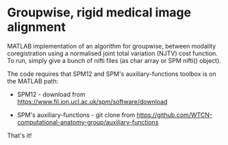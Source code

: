 # Groupwise, rigid medical image alignment

MATLAB implementation of an algorithm for groupwise, between modality coregistration using a normalised joint total variation (NJTV) cost function. To run, simply give a bunch of nifti files (as char array or SPM nifti() object). 

The code requires that SPM12 and SPM's auxiliary-functions toolbox is on the MATLAB path:

* SPM12 - download from https://www.fil.ion.ucl.ac.uk/spm/software/download

* SPM's auxiliary-functions - git clone from https://github.com/WTCN-computational-anatomy-group/auxiliary-functions

That's it!
